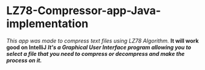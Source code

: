 # LZ78-Compressor-app-Java-implementation

*This app was made to compress text files using LZ78 Algorithm.*
**It will work good on IntelliJ**
***It's a Graphical User Interface program allowing you to select a file that you need to compress or decompress and make the process on it.***
